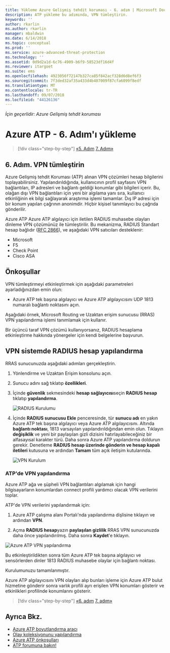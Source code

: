 ```yaml
---
title: Yükleme Azure Gelişmiş tehdit koruması - 6. adım | Microsoft Docs
description: ATP yükleme bu adımında, VPN tümleştirin.
keywords: ''
author: rkarlin
ms.author: rkarlin
manager: mbaldwin
ms.date: 6/14/2018
ms.topic: conceptual
ms.prod: ''
ms.service: azure-advanced-threat-protection
ms.technology: ''
ms.assetid: 0d9d2a1d-6c76-4909-b6f9-58523df16d4f
ms.reviewer: itargoet
ms.suite: ems
ms.openlocfilehash: 4923056f72147b327ca85f842acf328d6d8ef6f3
ms.sourcegitcommit: 7f3ded32af35a433d4b407009f87cfa6099f8edf
ms.translationtype: MT
ms.contentlocale: tr-TR
ms.lasthandoff: 09/07/2018
ms.locfileid: "44126136"
---
```

*İçin geçerlidir: Azure Gelişmiş tehdit koruması*



# <a name="install-azure-atp---step-6"></a>Azure ATP - 6. Adım'ı yükleme

>[!div class="step-by-step"]
[«5. Adım](install-atp-step5.md)
[7. Adım»](install-atp-step7.md)

## <a name="step-6-integrate-vpn"></a>6. Adım. VPN tümleştirin

Azure Gelişmiş tehdit Koruması (ATP) alınan VPN çözümleri hesap bilgilerini toplayabilirsiniz. Yapılandırıldığında, kullanıcının profil sayfasını VPN bağlantıları, IP adresleri ve bağlantı geldiği konumlar gibi bilgileri içerir. Bu, olağan dışı VPN bağlantıları için yeni bir algılama yanı sıra, kullanıcı etkinliğinin ek bilgi sağlayarak araştırma işlemi tamamlar. Dış IP adresi için bir konum yapılan çağrının anonimdir. Hiçbir kişisel tanımlayıcı bu çağrıda gönderilir.

Azure ATP Azure ATP algılayıcı için iletilen RADIUS muhasebe olayları dinleme VPN çözümünüz ile tümleştirilir. Bu mekanizma, RADIUS Standart hesap bağlıdır ([RFC 2866](https://tools.ietf.org/html/rfc2866)), ve aşağıdaki VPN satıcıları desteklenir:

-   Microsoft
-   F5
-   Check Point
-   Cisco ASA

## <a name="prerequisites"></a>Önkoşullar

VPN tümleştirmeyi etkinleştirmek için aşağıdaki parametreleri ayarladığınızdan emin olun:

-   Azure ATP tek başına algılayıcı ve Azure ATP algılayıcısını UDP 1813 numaralı bağlantı noktasını açın.


Aşağıdaki örnek, Microsoft Routing ve Uzaktan erişim sunucusu (RRAS) VPN yapılandırma işlemi tanımlamak için kullanır.

Bir üçüncü taraf VPN çözümü kullanıyorsanız, RADIUS hesaplama etkinleştirme hakkında yönergeler için kendi belgelerine başvurun.

## <a name="configure-radius-accounting-on-the-vpn-system"></a>VPN sistemde RADIUS hesap yapılandırma

RRAS sunucunuzda aşağıdaki adımları gerçekleştirin.
 
1.  Yönlendirme ve Uzaktan Erişim konsolunu açın.
2.  Sunucu adını sağ tıklatıp **özellikleri**.
3.  İçinde **güvenlik** sekmesindeki **hesap sağlayıcısı**seçin **RADIUS hesap** tıklatıp **yapılandırma**.

    ![RADIUS Kurulumu](./media/radius-setup.png)

4.  İçinde **RADIUS sunucusu Ekle** penceresinde, tür **sunucu adı** en yakın Azure ATP tek başına algılayıcı veya Azure ATP algılayıcısını. Altında **bağlantı noktası**, 1813 varsayılan yapılandırıldığından emin olun. Tıklayın **değişiklik** ve yeni bir paylaşılan gizli dizisini hatırlayabileceğiniz bir alfasayısal karakter türü. Daha sonra Azure ATP yapılandırma doldurun gerekir. Denetleme **RADIUS hesap üzerinde gönderin ve hesap kapalı iletileri** kutusuna ve ardından **Tamam** tüm açık iletişim kutularında.
 
     ![VPN Kurulum](./media/vpn-set-accounting.png)
     
### <a name="configure-vpn-in-atp"></a>ATP'de VPN yapılandırma

Azure ATP ağa ve şüpheli VPN bağlantıları algılamak için hangi bilgisayarların konumlardan connect profili yardımcı olacak VPN verilerini toplar.

ATP'de VPN verilerini yapılandırmak için:

1.  Azure ATP çalışma alanı Portalı'nda yapılandırma dişlisine tıklayın ve ardından **VPN**.
 

2.  Açma **RADIUS hesap**yazın **paylaşılan gizlilik** RRAS VPN sunucunuzda daha önce yapılandırılmış. Daha sonra **Kaydet**'e tıklayın.
 

  ![Azure ATP VPN yapılandırma](./media/atp-vpn-radius.png)


Bu etkinleştirildikten sonra tüm Azure ATP tek başına algılayıcı ve sensörlerden dinler 1813 RADIUS muhasebe olaylar için bağlantı noktası. 

Kurulumunuzu tamamlanmıştır. 

Azure ATP algılayıcısını VPN olayları alıp bunları işleme için Azure ATP bulut hizmetine gönderir sonra varlık profili ayrı erişilen VPN konumları gösterir ve etkinlikleri profilinde konumlarını gösterir.





>[!div class="step-by-step"]
[«6. adım](install-atp-step5.md)
[7. adım»](install-atp-step7.md)


## <a name="see-also"></a>Ayrıca Bkz.
- [Azure ATP boyutlandırma aracı](http://aka.ms/aatpsizingtool)
- [Olay koleksiyonunu yapılandırma](configure-event-collection.md)
- [Azure ATP önkoşulları](atp-prerequisites.md)
- [ATP forumuna bakın!](https://aka.ms/azureatpcommunity)
